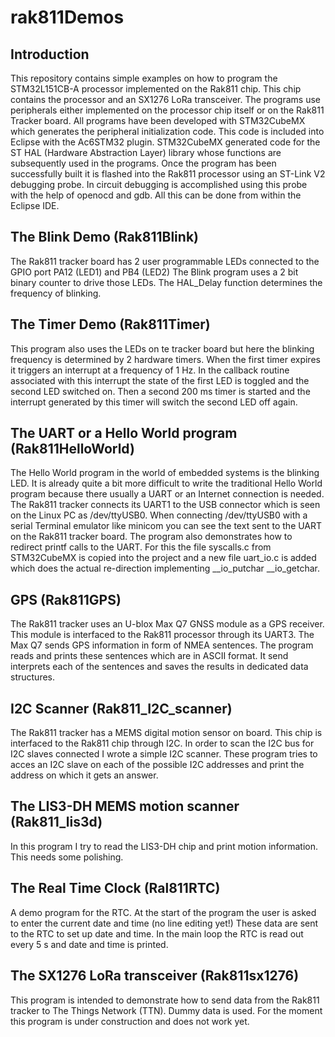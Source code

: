 # rak811Demos
## Introduction
This repository contains simple examples on how to program the STM32L151CB-A processor implemented on the Rak811 chip. This chip 
contains the processor and an SX1276 LoRa transceiver.
The programs use peripherals either implemented on the processor chip itself or on the Rak811 Tracker board. All programs have been developed with STM32CubeMX which generates the peripheral initialization code. This code is included into Eclipse with the Ac6STM32 plugin. STM32CubeMX generated code for the ST HAL (Hardware Abstraction Layer) library whose functions are subsequently used in the programs. Once the program has been successfully built it is flashed into the Rak811 processor using an ST-Link V2 debugging probe. In circuit debugging is accomplished using this probe with the help of openocd and gdb. All this can be done from within the Eclipse IDE.
## The Blink Demo (Rak811Blink)
The Rak811 tracker board has 2 user programmable LEDs connected to the GPIO port PA12 (LED1) and PB4 (LED2) The Blink program uses a 2 bit binary counter to drive those LEDs. The HAL_Delay function determines the frequency of blinking.
## The Timer Demo (Rak811Timer)
This program also uses the LEDs on te tracker board but here the blinking frequency is determined by 2 hardware timers. When the first timer expires it triggers an interrupt at a frequency of 1 Hz. In the callback routine associated with this interrupt the state of the first LED is toggled and the second LED switched on. Then a second 200 ms timer is started and the interrupt generated by this timer will switch the second LED off again.
## The UART or a Hello World program (Rak811HelloWorld)
The Hello World program in the world of embedded systems is the blinking LED. It is already quite a bit more difficult to write the traditional Hello World program because there usually a UART or an Internet connection is needed. The Rak811 tracker connects its UART1 to the USB connector which is seen on the Linux PC as /dev/ttyUSB0. When connecting /dev/ttyUSB0  with a serial Terminal emulator like minicom you can see the text sent to the UART on the Rak811 tracker board. The program also demonstrates how to redirect printf calls to the UART. For this the file syscalls.c from STM32CubeMX is copied into the project and a new file uart_io.c is added which does the actual re-direction implementing \_\_io_putchar \_\_io_getchar.
## GPS (Rak811GPS)
The Rak811 tracker uses an U-blox Max Q7 GNSS module as a GPS receiver. This module is interfaced to the Rak811 processor through its UART3. The Max Q7 sends GPS information in form of NMEA sentences. The program reads and prints these sentences which are in ASCII format. It send interprets each of the sentences and saves the results in dedicated data structures.
## I2C Scanner (Rak811_I2C_scanner)
The Rak811 tracker has a MEMS digital motion sensor on board. This chip is interfaced to the Rak811 chip through I2C. In order to scan the I2C bus for I2C slaves connected I wrote a simple I2C scanner. These program tries to acces an I2C slave on each of the possible I2C addresses and print the address on which it gets an answer.
## The LIS3-DH MEMS motion scanner (Rak811_lis3d)
In this program I try to read the LIS3-DH chip and print motion information. This needs some polishing.
## The Real Time Clock (Ral811RTC)
A demo program for the RTC. At the start of the program the user is asked to enter the current date and time (no line editing yet!) These data are sent to the RTC to set up date and time. In the main loop the RTC is read out every 5 s and date and time is printed.
## The SX1276 LoRa transceiver (Rak811sx1276)
This program is intended to demonstrate how to send data from the Rak811 tracker to The Things Network (TTN). Dummy data is used.
For the moment this program is under construction and does not work yet.
